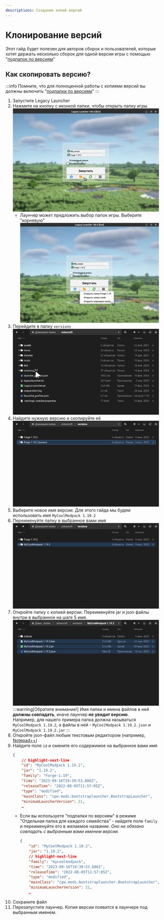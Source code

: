```yaml
---
descriptions: Создание копий версий
---
```

# Клонирование версий
Этот гайд будет полезен для авторов сборок и пользователей, которые хотят держать несколько сборок для одной версии игры с помощью "[подпапок по версиям](../launcher/subfolders)"

## Как скопировать версию?
:::info
Помните, что для полноценной работы с копиями версий вы должны включить "[подпапки по версиям](../launcher/subfolders)"
:::
1. Запустите Legacy Launcher
2. Нажмите на кнопку с иконкой папки, чтобы открыть папку игры
    ![Нажмите на кнопку с иконкой папки](./img/open-game-folder.png)
    * Лаунчер может предложить выбор папок игры. Выберите "корневую"
        ![Выберите "корневую папку"](./img/open-game-root.png)
3. Перейдите в папку `versions`
    ![Дважды кликните по папке `versions`](./img/open-versions-folder.png)
4. Найдите нужную версию и скопируйте её
    ![Скопируйте выбранную версию](./img/copy-version.png)
5. Выберите новое имя версии. Для этого гайда мы будем использовать имя `MyCoolModpack 1.19.2`
6. Переименуйте папку в выбранное вами имя
    ![Переименуйте папку](./img/rename-version-folder.png)
7. Откройте папку с копией версии. Переименуйте jar и json файлы внутри в выбранное на шаге 5 имя.
    ![Переименуйте файлы в папке](./img/rename-version-files.png)
    :::warning[Обратите внимание!]
    Имя папки и имена файлов в ней **должны совпадать**, иначе лаунчер **не увидит версию**.  
    Например, для нашего примера папка должна называться `MyCoolModpack 1.19.2`, а файлы в ней - `MyCoolModpack 1.19.2.json` и `MyCoolModpack 1.19.2.jar`
    :::
8. Откройте json-файл любым текстовым редактором (например, [Notepad++](https://notepad-plus-plus.org/downloads/))
9. Найдите поле `id` и смените его содержимое на выбранное вами имя
    ```json
    {
        // highlight-next-line
        "id": "MyCoolModpack 1.19.2",
        "jar": "1.19.2",
        "family": "Forge-1.19",
        "time": "2023-09-16T19:39:53.686Z",
        "releaseTime": "2022-08-05T11:57:05Z",
        "type": "modified",
        "mainClass": "cpw.mods.bootstraplauncher.BootstrapLauncher",
        "minimumLauncherVersion": 21,
        …
    ```
    * Если вы используете "подпапки по версиям" в режиме "Отдельная папка для каждого семейства" - найдите поле `family` и переименуйте его в желаемое название. *Оно не обязано совпадать с выбранным вами именем версии.*
        ```json
        {
            "id": "MyCoolModpack 1.19.2",
            "jar": "1.19.2",
            // highlight-next-line
            "family": "mycoolmodpack",
            "time": "2023-09-16T19:39:53.686Z",
            "releaseTime": "2022-08-05T11:57:05Z",
            "type": "modified",
            "mainClass": "cpw.mods.bootstraplauncher.BootstrapLauncher",
            "minimumLauncherVersion": 21,
            …
        ```
10. Сохраните файл
11. Перезапустите лаунчер. Копия версии появится в лаунчере под выбранным именем.